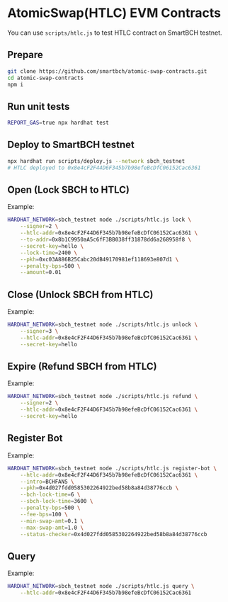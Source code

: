 # AtomicSwap(HTLC) EVM Contracts

You can use `scripts/htlc.js`  to test HTLC contract on SmartBCH testnet.



## Prepare

```bash
git clone https://github.com/smartbch/atomic-swap-contracts.git
cd atomic-swap-contracts
npm i
```



## Run unit tests

```bash
REPORT_GAS=true npx hardhat test
```



## Deploy to SmartBCH testnet

```bash
npx hardhat run scripts/deploy.js --network sbch_testnet
# HTLC deployed to 0x8e4cF2F44D6F345b7b98efeBcDfC06152Cac6361
```



## Open (Lock SBCH to HTLC)

Example:

```bash
HARDHAT_NETWORK=sbch_testnet node ./scripts/htlc.js lock \
	--signer=2 \
	--htlc-addr=0x8e4cF2F44D6F345b7b98efeBcDfC06152Cac6361 \
	--to-addr=0x8b1C9950aA5c6fF3BB038ff31878dd6a268958f8 \
	--secret-key=hello \
	--lock-time=2400 \
	--pkh=0xc03A886B25Cabc20dB49170981ef118693e807d1 \
	--penalty-bps=500 \
	--amount=0.01
```



## Close (Unlock SBCH from HTLC)

Example:

```bash
HARDHAT_NETWORK=sbch_testnet node ./scripts/htlc.js unlock \
	--signer=3 \
	--htlc-addr=0x8e4cF2F44D6F345b7b98efeBcDfC06152Cac6361 \
	--secret-key=hello
```



## Expire (Refund SBCH from HTLC)

Example:

```bash
HARDHAT_NETWORK=sbch_testnet node ./scripts/htlc.js refund \
	--signer=2 \
	--htlc-addr=0x8e4cF2F44D6F345b7b98efeBcDfC06152Cac6361 \
	--secret-key=hello
```



## Register Bot

Example:

```bash
HARDHAT_NETWORK=sbch_testnet node ./scripts/htlc.js register-bot \
	--htlc-addr=0x8e4cF2F44D6F345b7b98efeBcDfC06152Cac6361 \
	--intro=BCHFANS \
	--pkh=0x4d027fdd0585302264922bed58b8a84d38776ccb \
	--bch-lock-time=6 \
	--sbch-lock-time=3600 \
	--penalty-bps=500 \
	--fee-bps=100 \
	--min-swap-amt=0.1 \
	--max-swap-amt=1.0 \
	--status-checker=0x4d027fdd0585302264922bed58b8a84d38776ccb
```



## Query

Example:

```bash
HARDHAT_NETWORK=sbch_testnet node ./scripts/htlc.js query \
	--htlc-addr=0x8e4cF2F44D6F345b7b98efeBcDfC06152Cac6361
```



